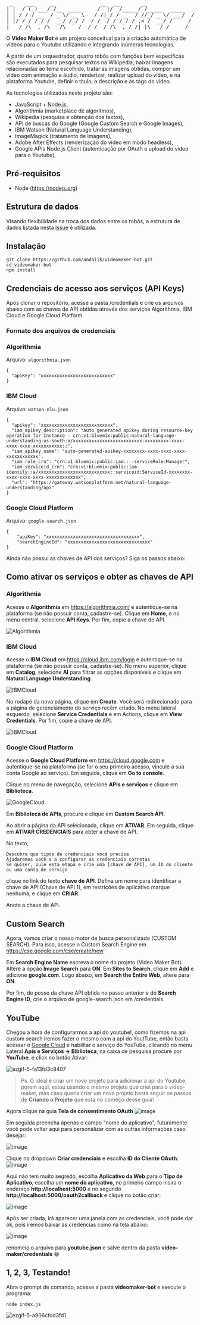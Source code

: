 <pre>
 _    ___     __              __  ___      __                ____        __ 
| |  / (_)___/ /__  ____     /  |/  /___ _/ /_____  _____   / __ )____  / /_
| | / / / __  / _ \/ __ \   / /|_/ / __ `/ //_/ _ \/ ___/  / __  / __ \/ __/
| |/ / / /_/ /  __/ /_/ /  / /  / / /_/ / ,< /  __/ /     / /_/ / /_/ / /_  
|___/_/\__,_/\___/\____/  /_/  /_/\__,_/_/|_|\___/_/     /_____/\____/\__/  
</pre>


O **Video Maker Bot** é um projeto conceitual para a criação automática de vídeos para o Youtube utilizando e integrando inúmeras tecnologias.

À partir de um orquestrador, quatro robôs com funções bem específicas são executados para pesquisar textos na Wikipedia, baixar imagens relacionadas ao tema escolhido, tratar as imagens obtidas, compor um vídeo com animação e áudio, renderizar, realizar upload do vídeo, e na plataforma Youtube, definir o título, a descrição e as tags do vídeo. 

As tecnologias utilizadas neste projeto são:
- JavaScript + Node.js,
- Algorithmia (marketplace de algoritmos),
- Wikipedia (pesquisa e obtenção dos textos),
- API de buscas do Google (Google Custom Search e Google Images),
- IBM Watson (Natural Language Understanding),
- ImageMagick (tratamento de imagens),
- Adobe After Effects (renderização do vídeo em modo headless),
- Google APIs Node.js Client (autenticação por OAuth e upload do vídeo para o Youtube),

## Pré-requisitos
- Node (https://nodejs.org)

## Estrutura de dados
Visando flexibilidade na troca dos dados entre os robôs, a estrutura de dados listada nesta [Issue](https://github.com/andalik/videomaker-bot/issues/5) é utilizada.

## Instalação
```
git clone https://github.com/andalik/videomaker-bot.git
cd videomaker-bot
npm install
```

## Credenciais de acesso aos serviços (API Keys)
Após clonar o repositório, acesse a pasta /credentials e crie os arquivos abaixo com as chaves de API obtidas através dos serviços Algorithmia, IBM Cloud e Google Cloud Platform.

### Formato dos arquivos de credenciais
### Algorithmia

Arquivo: `algorithmia.json`

```
{
  "apiKey": "xxxxxxxxxxxxxxxxxxxxxxxxxxx"
}
```

### IBM Cloud
Arquivo: `watson-nlu.json`

```
{
  "apikey": "xxxxxxxxxxxxxxxxxxxxxxxxxxx",
  "iam_apikey_description": "Auto generated apikey during resource-key operation for Instance - crn:v1:bluemix:public:natural-language-understanding:us-south:a/xxxxxxxxxxxxxxxxxxxxxxxxxx:xxxxxxxxx-xxxx-xxxx-xxxx-xxxxxxxxxxx::",
  "iam_apikey_name": "auto-generated-apikey-xxxxxxxx-xxxx-xxxx-xxxx-xxxxxxxxxxxx",
  "iam_role_crn": "crn:v1:bluemix:public:iam::::serviceRole:Manager",
  "iam_serviceid_crn": "crn:v1:bluemix:public:iam-identity::a/xxxxxxxxxxxxxxxxxxxxxxxxxxx::serviceid:ServiceId-xxxxxxxx-xxxx-xxxx-xxxx-xxxxxxxxxxxxx",
  "url": "https://gateway.watsonplatform.net/natural-language-understanding/api"
}
```

### Google Cloud Platform
Arquivo: `google-search.json`
```
{
    "apiKey": "xxxxxxxxxxxxxxxxxxxxxxxxxxxxxxxxxxx",
    "searchEngineId": "xxxxxxxxxxxxxxxxxxxxxxxxxxxxxxx"
}
```

Ainda não possui as chaves de API dos serviços?
Siga os passos abaixo:

## Como ativar os serviços e obter as chaves de API
### Algorithmia
Acesse o **Algorithmia** em https://algorithmia.com/ e autentique-se na plataforma (se não possuir conta, cadastre-se). Clique em **Home**, e no menu central, selecione **API Keys**. Por fim, copie a chave de API. 

![Algorithmia](https://github.com/andalik/videomaker-bot/blob/master/docs/screenshots/screenshot-algorithmia-1.png)

### IBM Cloud
Acesse o **IBM Cloud** em https://cloud.ibm.com/login e autentique-se na plataforma (se não possuir conta, cadastre-se). No menu superior, clique em **Catalog**, selecione **AI** para filtrar as opções disponíveis e clique em **Natural Language Understanding**.

![IBMCloud](https://github.com/andalik/videomaker-bot/blob/master/docs/screenshots/screenshot-ibmcloud-1.png)

No rodapé da nova página, clique em **Create**. Você será redirecionado para a página de gerenciamento do serviço recém criado. No menu lateral esquerdo, selecione **Service Credentials** e em Actions, clique em **View Credentials**. Por fim, copie a chave de API.

![IBMCloud](https://github.com/andalik/videomaker-bot/blob/master/docs/screenshots/screenshot-ibmcloud-2.png)

### Google Cloud Platform
Acesse o **Google Cloud Platform** em https://cloud.google.com e autentique-se na plataforma (se for o seu primeiro acesso, vincule a sua conta Google ao serviço). Em seguida, clique em **Go to console**.

Clique no menu de navegação, selecione **APIs e serviços** e clique em **Biblioteca**.

![GoogleCloud](https://github.com/andalik/videomaker-bot/blob/master/docs/screenshots/screenshot-googlecloud-1.png)

Em **Biblioteca de APIs**, procure e clique em **Custom Search API**.

Ao abrir a página da API selecionada, clique em **ATIVAR**.
Em seguida, clique em **ATIVAR CREDENCIAIS** para obter a chave de API.

No texto,
```
Descubra que tipos de credenciais você precisa
Ajudaremos você a a configurar as credenciais corretas 
Se quiser, pule esta etapa e crie uma [chave de API], um ID do cliente ou uma conta de serviço
```
clique no link do texto **chave de API**.
Defina um nome para identificar a chave de API (Chave de API 1), em restrições de aplicativo marque nenhuma, e clique em **CRIAR**.

Anote a chave de API.

## Custom Search
Agora, vamos criar o nosso motor de busca personalizado (CUSTOM SEARCH).
Para isso, acesse o Custom Search Engine em https://cse.google.com/cse/create/new.

Em **Search Engine Name** escreva o nome do projeto (Video Maker Bot).
Altere a opção **Image Search** para **ON**.
Em **Sites to Search**, clique em **Add** e adicione **google.com**.
Logo abaixo, em **Search the Entire Web**, altere para **ON**.

Por fim, de posse da chave API obtida no passo anterior e do **Search Engine ID**, crie o arquivo de google-search.json em /credentials. 

## YouTube
Chegou a hora de configurarmos a api do youtube!, como fizemos na api custom search iremos fazer o mesmo com a api do YoutTube, então basta acessar o [Google Cloud](https://cloud.google.com/) e habilitar o serviço do YouTube, clicando no menu Lateral **Apis e Serviços -> Biblioteca**, na caixa de pesquisa procure por **YouTube**, e click no botão Ativar: 

![ezgif-5-fa13fd3c8407](https://user-images.githubusercontent.com/34013325/57034414-d08cf800-6c25-11e9-9867-03024a30028a.gif)

> Ps. O ideal é criar um novo projeto para adicionar a api do Youtube, porem aqui, estou usando o mesmo projeto que criei para o video-maker, mas caso queria criar um novo projeto basta seguir os passos de **Criando o Projeto** que está no começo desse guia!

Agora clique na guia **Tela de consentimento OAuth** 
![image](https://user-images.githubusercontent.com/34013325/57034753-c0294d00-6c26-11e9-8ee9-ff5e12ea6470.png)

Em seguida preencha apenas o campo "nome do aplicativo", futuramente você pode voltar aqui para personalizar com as outras informações caso desejar:

![image](https://user-images.githubusercontent.com/34013325/57034907-1d250300-6c27-11e9-8c9f-e2e0d4e95b95.png)

Clique no dropdown **Criar credenciais** e escolha **ID do Cliente OAuth**:
![image](https://user-images.githubusercontent.com/34013325/57035299-1054df00-6c28-11e9-9a04-a4cef439e41e.png)

Aqui não tem muito segredo, escolha **Aplicativo da Web** para o **Tipo de Aplicativo**, escolha um **nome do aplicativo**, no primeiro campo insira o endereço **http://localhost:5000** e no segundo **http://localhost:5000/oauth2callback** e clique no botão criar:

![image](https://user-images.githubusercontent.com/34013325/57035477-85281900-6c28-11e9-829a-1c0c074bc478.png)

Após ser criada, irá aparecer uma janela com as credenciais, você pode dar ok, pois iremos baixar as credencias como na tela abaixo:

![image](https://user-images.githubusercontent.com/34013325/57036076-aa695700-6c29-11e9-8c4d-fc78fecdae46.png)

renomeio o arquivo para **youtube.json** e salve dentro da pasta **video-maker/credentials** 😄

## 1, 2, 3, Testando!
Abra o prompt de comando, acesse a pasta **videomaker-bot** e execute o programa:
```
node index.js
```
![ezgif-5-a906cfcd3fd1](https://user-images.githubusercontent.com/34013325/57246263-33f69b80-7013-11e9-97a1-2f84acf2a7fe.gif)

